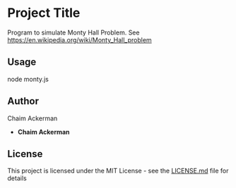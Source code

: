 # Project Title

Program to simulate Monty Hall Problem. See https://en.wikipedia.org/wiki/Monty_Hall_problem

## Usage

node monty.js

## Author

Chaim Ackerman

* **Chaim Ackerman** 

## License

This project is licensed under the MIT License - see the [LICENSE.md](LICENSE.md) file for details
